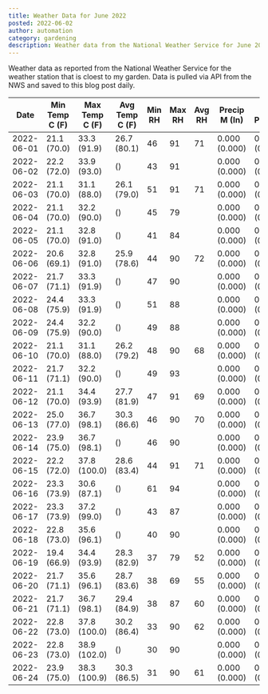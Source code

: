 ```yaml
---
title: Weather Data for June 2022
posted: 2022-06-02
author: automation
category: gardening
description: Weather data from the National Weather Service for June 2022
---
```


Weather data as reported from the National Weather Service for the weather station 
that is cloest to my garden. Data is pulled via API from the NWS and saved to this 
blog post daily.

|Date|Min Temp C (F)|Max Temp C (F)|Avg Temp C (F)|Min RH|Max RH|Avg RH|Precip M (In)|Avg Precip/Hr|
|---|---|---|---|---|---|---|---|---|
|2022-06-01|21.1 (70.0)|33.3 (91.9)|26.7 (80.1)|46|91|71|0.000 (0.000)|0.000 (0.000)|
|2022-06-02|22.2 (72.0)|33.9 (93.0)| ()|43|91||0.000 (0.000)|0.000 (0.000)|
|2022-06-03|21.1 (70.0)|31.1 (88.0)|26.1 (79.0)|51|91|71|0.000 (0.000)|0.000 (0.000)|
|2022-06-04|21.1 (70.0)|32.2 (90.0)| ()|45|79||0.000 (0.000)|0.000 (0.000)|
|2022-06-05|21.1 (70.0)|32.8 (91.0)| ()|41|84||0.000 (0.000)|0.000 (0.000)|
|2022-06-06|20.6 (69.1)|32.8 (91.0)|25.9 (78.6)|44|90|72|0.000 (0.000)|0.000 (0.000)|
|2022-06-07|21.7 (71.1)|33.3 (91.9)| ()|47|90||0.000 (0.000)|0.000 (0.000)|
|2022-06-08|24.4 (75.9)|33.3 (91.9)| ()|51|88||0.000 (0.000)|0.000 (0.000)|
|2022-06-09|24.4 (75.9)|32.2 (90.0)| ()|49|88||0.000 (0.000)|0.000 (0.000)|
|2022-06-10|21.1 (70.0)|31.1 (88.0)|26.2 (79.2)|48|90|68|0.000 (0.000)|0.000 (0.000)|
|2022-06-11|21.7 (71.1)|32.2 (90.0)| ()|49|93||0.000 (0.000)|0.000 (0.000)|
|2022-06-12|21.1 (70.0)|34.4 (93.9)|27.7 (81.9)|47|91|69|0.000 (0.000)|0.000 (0.000)|
|2022-06-13|25.0 (77.0)|36.7 (98.1)|30.3 (86.6)|46|90|70|0.000 (0.000)|0.000 (0.000)|
|2022-06-14|23.9 (75.0)|36.7 (98.1)| ()|46|90||0.000 (0.000)|0.000 (0.000)|
|2022-06-15|22.2 (72.0)|37.8 (100.0)|28.6 (83.4)|44|91|71|0.000 (0.000)|0.000 (0.000)|
|2022-06-16|23.3 (73.9)|30.6 (87.1)| ()|61|94||0.000 (0.000)|0.000 (0.000)|
|2022-06-17|23.3 (73.9)|37.2 (99.0)| ()|43|87||0.000 (0.000)|0.000 (0.000)|
|2022-06-18|22.8 (73.0)|35.6 (96.1)| ()|40|90||0.000 (0.000)|0.000 (0.000)|
|2022-06-19|19.4 (66.9)|34.4 (93.9)|28.3 (82.9)|37|79|52|0.000 (0.000)|0.000 (0.000)|
|2022-06-20|21.7 (71.1)|35.6 (96.1)|28.7 (83.6)|38|69|55|0.000 (0.000)|0.000 (0.000)|
|2022-06-21|21.7 (71.1)|36.7 (98.1)|29.4 (84.9)|38|87|60|0.000 (0.000)|0.000 (0.000)|
|2022-06-22|22.8 (73.0)|37.8 (100.0)|30.2 (86.4)|33|90|62|0.000 (0.000)|0.000 (0.000)|
|2022-06-23|22.8 (73.0)|38.9 (102.0)| ()|30|90||0.000 (0.000)|0.000 (0.000)|
|2022-06-24|23.9 (75.0)|38.3 (100.9)|30.3 (86.5)|31|90|61|0.000 (0.000)|0.000 (0.000)|
